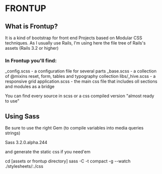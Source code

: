 # FRONTUP

## What is Frontup?

It is a kind of bootstrap for front end Projects based on Modular CSS techniques.
As I usually use Rails, I'm using here the file tree of Rails's assets (Rails 3.2 or higher)

### In Frontup you'll find:

_config.scss - a configuration file for several parts
_base.scss - a collection of @mixins reset, form, tables and typography collection
libs/_hive.scss - a responsive grid
application.scss - the main css file that includes oll sections and modules as a bridge

You can find every source in scss or a css compiled version "almost ready to use"

## Using Sass
Be sure to use the right Gem (to compile variables into media queries strings)

 Sass 3.2.0.alpha.244

and generate the static css if you need'em

 cd [assets or frontup directory]
 sass -C -t compact -g --watch ./stylesheets/:./css

